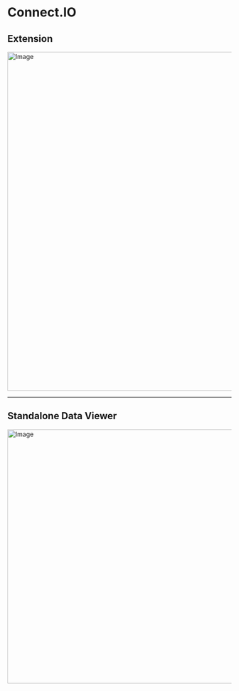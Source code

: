 # Connect.IO

## Extension
<img width="867" height="762" alt="Image" src="https://github.com/user-attachments/assets/1277ad88-ea7f-4635-abf7-887cef9548fc" />

---

## Standalone Data Viewer
<img width="1601" height="571" alt="Image" src="https://github.com/user-attachments/assets/ebfe6cd2-f55b-4a41-b9cb-1daf8595ab02" />